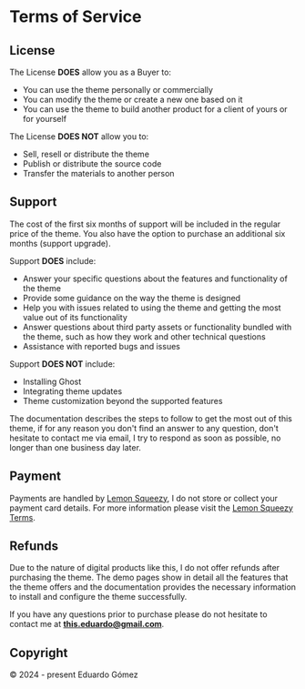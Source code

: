 # Terms of Service

## License

The License **DOES** allow you as a Buyer to:

- You can use the theme personally or commercially
- You can modify the theme or create a new one based on it
- You can use the theme to build another product for a client of yours or for yourself

The License **DOES NOT** allow you to:

- Sell, resell or distribute the theme
- Publish or distribute the source code
- Transfer the materials to another person

## Support

The cost of the first six months of support will be included in the regular price of the theme. You also have the option to purchase an additional six months (support upgrade).

Support **DOES** include:

- Answer your specific questions about the features and functionality of the theme
- Provide some guidance on the way the theme is designed
- Help you with issues related to using the theme and getting the most value out of its functionality
- Answer questions about third party assets or functionality bundled with the theme, such as how they work and other technical questions
- Assistance with reported bugs and issues

Support **DOES NOT** include:

- Installing Ghost
- Integrating theme updates
- Theme customization beyond the supported features

The documentation describes the steps to follow to get the most out of this theme, if for any reason you don't find an answer to any question, don't hesitate to contact me via email, I try to respond as soon as possible, no longer than one business day later.

## Payment

Payments are handled by [Lemon Squeezy](https://www.lemonsqueezy.com/), I do not store or collect your payment card details. For more information please visit the [Lemon Squeezy Terms](https://www.lemonsqueezy.com/terms).

## Refunds

Due to the nature of digital products like this, I do not offer refunds after purchasing the theme. The demo pages show in detail all the features that the theme offers and the documentation provides the necessary information to install and configure the theme successfully.

If you have any questions prior to purchase please do not hesitate to contact me at **this.eduardo@gmail.com**.

## Copyright

© 2024 - present Eduardo Gómez
